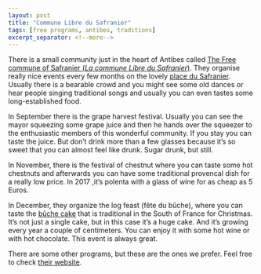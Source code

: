 ```yaml
---
layout: post
title: "Commune Libre du Safranier"
tags: [free programs, antibes, traditions]
excerpt_separator: <!--more-->
---
```

There is a small community just in the heart of Antibes called [The Free commune of Safranier (_La commune Libre du Safranier_)](https://www.lacommunelibredusafranier.fr/). They organise really nice events every few months on the lovely [place du Safranier](https://goo.gl/maps/RRvYHkvvAF72). Usually there is a bearable crowd and you might see some old dances or hear people singing traditional songs and usually you can even tastes some long-established food.
<!--more-->

In September there is the grape harvest festival. Usually you can see the mayor squeezing some grape juice and then he hands over the squeezer to the enthusiastic members of this wonderful community. If you stay you can taste the juice. But don’t drink more than a few glasses because it’s so sweet that you can almost feel like drunk. Sugar drunk, but still.

In November, there is the festival of chestnut where you can taste some hot chestnuts and afterwards you can have some traditional provencal dish for a really low price. In 2017 ,it’s polenta with a glass of wine for as cheap as 5 Euros. 

In December, they organize the log feast (fête du bûche), where you can taste the [bûche cake](https://en.wikipedia.org/wiki/Yule_log_(cake)) that is traditional in the South of France for Christmas. It’s not just a single cake, but in this case it’s a huge cake. And it’s growing every year a couple of centimeters. You can enjoy it with some hot wine or with hot chocolate. This event is always great.

There are some other programs, but these are the ones we prefer. Feel free to check [their website](https://www.lacommunelibredusafranier.fr/).
